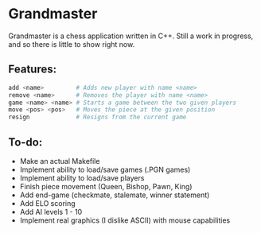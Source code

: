 # Grandmaster

Grandmaster is a chess application written in C++. Still a work in progress,
and so there is little to show right now.

## Features:

```Bash
add <name>         # Adds new player with name <name>
remove <name>      # Removes the player with name <name>
game <name> <name> # Starts a game between the two given players
move <pos> <pos>   # Moves the piece at the given position
resign             # Resigns from the current game
```

## To-do:
- Make an actual Makefile
- Implement ability to load/save games (.PGN games)
- Implement ability to load/save players
- Finish piece movement (Queen, Bishop, Pawn, King)
- Add end-game (checkmate, stalemate, winner statement)
- Add ELO scoring
- Add AI levels 1 - 10
- Implement real graphics (I dislike ASCII) with mouse capabilities
